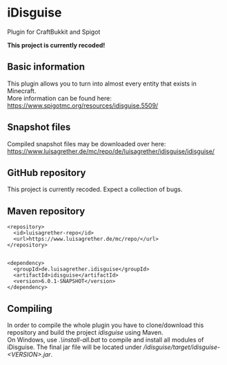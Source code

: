 # iDisguise
Plugin for CraftBukkit and Spigot

**This project is currently recoded!**

## Basic information
This plugin allows you to turn into almost every entity that exists in Minecraft.  
More information can be found here: https://www.spigotmc.org/resources/idisguise.5509/

## Snapshot files
Compiled snapshot files may be downloaded over here: https://www.luisagrether.de/mc/repo/de/luisagrether/idisguise/idisguise/

## GitHub repository
This project is currently recoded. Expect a collection of bugs.

## Maven repository
````
<repository>
  <id>luisagrether-repo</id>
  <url>https://www.luisagrether.de/mc/repo/</url>
</repository>


<dependency>
  <groupId>de.luisagrether.idisguise</groupId>
  <artifactId>idisguise</artifactId>
  <version>6.0.1-SNAPSHOT</version>
</dependency>
````

## Compiling
In order to compile the whole plugin you have to clone/download this repository and build the project _idisguise_ using Maven.  
On Windows, use _.\install-all.bat_ to compile and install all modules of iDisguise. The final jar file will be located under _/idisguise/target/idisguise-&lt;VERSION&gt;.jar_.
